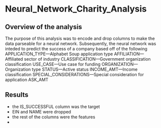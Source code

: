 # Neural_Network_Charity_Analysis

## Overview of the analysis

The purpose of this analysis was to encode and drop columns to make the data parseable for a neural network.
Subsequently, the neural network  was inteded to predict the success of a company based off of the following
APPLICATION_TYPE—Alphabet Soup application type
AFFILIATION—Affiliated sector of industry
CLASSIFICATION—Government organization classification
USE_CASE—Use case for funding
ORGANIZATION—Organization type
STATUS—Active status
INCOME_AMT—Income classification
SPECIAL_CONSIDERATIONS—Special consideration for application
ASK_AMT

## Results

- the IS_SUCCESSFUL column was the target
- EIN and NAME were dropped
- the rest of the columns were the features
- 